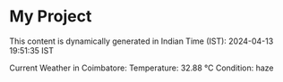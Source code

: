# My Project

This content is dynamically generated in Indian Time (IST): 2024-04-13 19:51:35 IST


Current Weather in Coimbatore:
Temperature: 32.88 °C
Condition: haze

